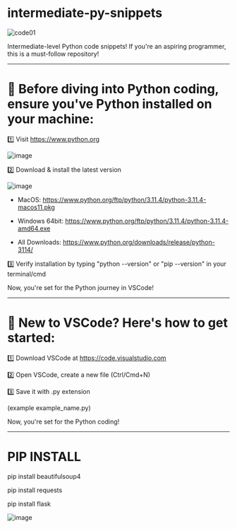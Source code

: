 # intermediate-py-snippets

![code01](https://github.com/VellVoid/intermediate-py-snippets/assets/137341548/562633f5-d427-4ce6-960a-604bbdc572c9)



Intermediate-level Python code snippets! If you're an aspiring programmer, this is a must-follow repository!

___


# 🐍 Before diving into Python coding, ensure you've Python installed on your machine:

1️⃣ Visit https://www.python.org

![image](https://github.com/VellVoid/intermediate-py-snippets/assets/137341548/b78556bd-e6b2-4955-b7cc-4651644eee99)


2️⃣ Download & install the latest version

![image](https://github.com/VellVoid/intermediate-py-snippets/assets/137341548/4ec72d48-4498-4251-b435-dcf08b1b6285)

- MacOS: https://www.python.org/ftp/python/3.11.4/python-3.11.4-macos11.pkg

- Windows 64bit: https://www.python.org/ftp/python/3.11.4/python-3.11.4-amd64.exe

- All Downloads: https://www.python.org/downloads/release/python-3114/



3️⃣ Verify installation by typing "python --version" or "pip --version" in your terminal/cmd


Now, you're set for the Python journey in VSCode!

___

# 🐍 New to VSCode? Here's how to get started:

1️⃣ Download VSCode at https://code.visualstudio.com

2️⃣ Open VSCode, create a new file (Ctrl/Cmd+N)

3️⃣ Save it with .py extension

(example example_name.py)

Now, you're set for the Python coding!

___

# PIP INSTALL

pip install beautifulsoup4

pip install requests

pip install flask

![image](https://github.com/VellVoid/intermediate-py-snippets/assets/137341548/c13fd476-20bf-49a1-b292-5b2b11ae05ce)


